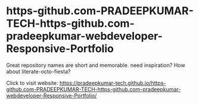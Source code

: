 # https-github.com-PRADEEPKUMAR-TECH-https-github.com-pradeepkumar-webdeveloper-Responsive-Portfolio
Great repository names are short and memorable. need inspiration? How about literate-octo-fiesta?

Click to visit website: https://pradeepkumar-tech.github.io/https-github.com-PRADEEPKUMAR-TECH-https-github.com-pradeepkumar-webdeveloper-Responsive-Portfolio/
